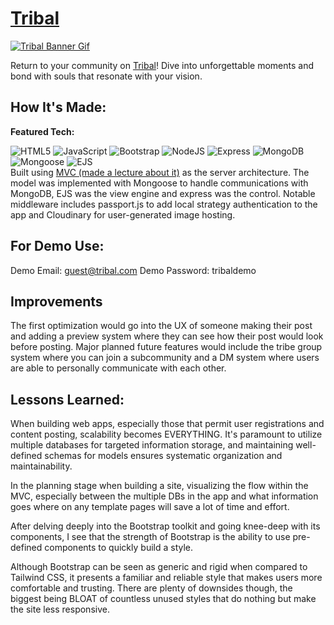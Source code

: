 # <a target="_blank" href="https://tribal-production.up.railway.app/">Tribal</a>

<a target="_blank" href="https://tribal-production.up.railway.app/">
  <img src="/public/imgs/tribalAnimation.gif" alt="Tribal Banner Gif">
</a>

Return to your community on <a target="_blank" href="https://tribal-production.up.railway.app/" >Tribal</a>! Dive into unforgettable moments and bond with souls that resonate with your vision.

## How It's Made:

**Featured Tech:** 
<div>
  <picture><img src="https://img.shields.io/static/v1?label=&message=HTML&color=285700&style=plastic&logo=html5&labelColor=333333" alt="HTML5"/></picture>
  <picture><img src="https://img.shields.io/static/v1?label=&message=JAVASCRIPT&color=285700&style=plastic&logo=javascript&labelColor=333333" alt="JavaScript"/></picture>
  <picture><img src="https://img.shields.io/static/v1?label=&message=BOOTSTRAP&color=285700&style=plastic&logo=bootstrap&labelColor=333333" alt="Bootstrap"/></picture>
  <picture><img src="https://img.shields.io/static/v1?label=&message=NODE-JS&color=285700&style=plastic&logo=nodedotjs&labelColor=333333" alt="NodeJS"/></picture>
  <picture><img src="https://img.shields.io/static/v1?label=&message=EXPRESS&color=285700&style=plastic&logo=express&labelColor=333333" alt="Express"/></picture>
  <picture><img src="https://img.shields.io/static/v1?label=&message=MONGO-DB&color=285700&style=plastic&logo=mongodb&labelColor=333333" alt="MongoDB"/></picture>
  <picture><img src="https://img.shields.io/static/v1?label=&message=MONGOOSE&color=285700&style=plastic&logo=mongoose&labelColor=333333" alt="Mongoose"/></picture>
  <picture><img src="https://img.shields.io/static/v1?label=EJS&message=EJS&color=285700&style=plastic&&labelColor=333333" alt="EJS"/></picture>
</div>
Built using <a target="_blank" href="https://slides.com/jresiduum/mastering-mvc" >MVC (made a lecture about it)</a> as the server architecture. 
The model was implemented with Mongoose to handle communications with MongoDB, EJS was the view engine and express was the control.
Notable middleware includes passport.js to add local strategy authentication to the app and Cloudinary for user-generated image hosting.

## For Demo Use:

Demo Email: guest@tribal.com
Demo Password: tribaldemo

## Improvements

The first optimization would go into the UX of someone making their post and adding a preview system where they can see how their post would look before posting.
Major planned future features would include the tribe group system where you can join a subcommunity and a DM system where users are able to personally communicate with each other.

## Lessons Learned:

When building web apps, especially those that permit user registrations and content posting, scalability becomes EVERYTHING. 
It's paramount to utilize multiple databases for targeted information storage, and maintaining well-defined schemas for models ensures systematic organization and maintainability.

In the planning stage when building a site, visualizing the flow within the MVC, especially between the multiple DBs in the app and what information goes where on any template pages will save a lot of time and effort.

After delving deeply into the Bootstrap toolkit and going knee-deep with its components, I see that the strength of Bootstrap is the ability to use pre-defined components to quickly build a style.

Although Bootstrap can be seen as generic and rigid when compared to Tailwind CSS, it presents a familiar and reliable style that makes users more comfortable and trusting.
There are plenty of downsides though, the biggest being BLOAT of countless unused styles that do nothing but make the site less responsive.
